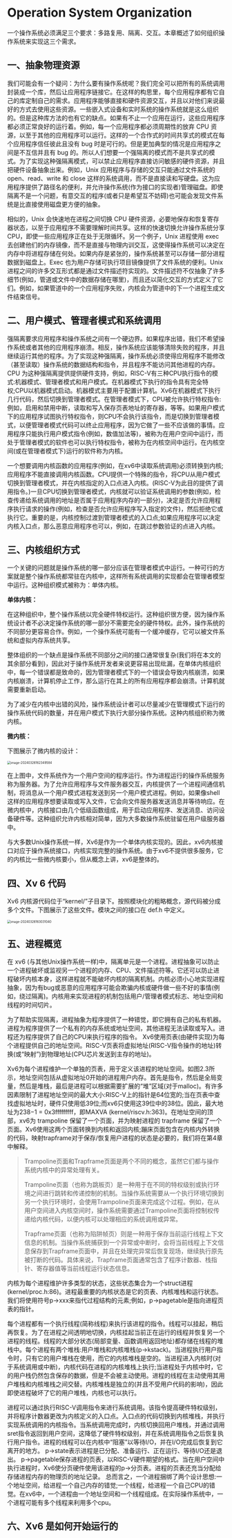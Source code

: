 # Operation System Organization

一个操作系统必须满足三个要求：多路复用、隔离、交互。本章概述了如何组织操作系统来实现这三个需求。

## 一、抽象物理资源

我们可能会有一个疑问：为什么要有操作系统呢？我们完全可以把所有的系统调用封装成一个库，然后让应用程序链接它。在这样的构思里，每个应用程序都有它自己的库定制自己的需求。应用程序能够直接和硬件资源交互，并且以对他们来说最好的方式去使用这些资源。一些嵌入式设备和实时系统的操作系统就是这么组织的。但是这种库方法的也有它的缺点。如果有不止一个应用在运行，这些应用程序都必须正常良好的运行着。例如，每一个应用程序都必须周期性的放弃 CPU 资源，以至于其他的应用程序可以运行。这样的一个合作式的时间共享式的模式在每个应用程序信任彼此且没有 bug 时是可行的。但是更加典型的情况是应用程序之间是不互信并且有 bug 的。所以人们想要一个强隔离的模式而不是共享式的模式。为了实现这种强隔离模式，可以禁止应用程序直接访问敏感的硬件资源，并且把硬件设备抽象出来。例如，Unix 应用程序与存储的交互只能通过文件系统的 open、read、write 和 close 这样的系统调用，而不是直接读和写硬盘。这为应用程序提供了路径名的便利，并允许操作系统(作为接口的实现者)管理磁盘。即使隔离不是一个问题，有意交互的程序(或者只是希望互不妨碍)也可能会发现文件系统是比直接使用磁盘更方便的抽象。

相似的，Unix 会快速地在进程之间切换 CPU 硬件资源，必要地保存和恢复寄存器状态，以至于应用程序不需要理解时间共享。这样的快速切换允许操作系统分享 CPU，即使一些应用程序正在处于无限循环。另一个例子，Unix 进程使用 exec 去创建他们的内存镜像，而不是直接与物理内训交互，这使得操作系统可以决定在内存中将进程存储在何处。如果内存是紧张的，操作系统甚至可以存储一部分进程数据到磁盘上。Exec 也为用户存储可执行项目镜像提供了文件系统的便利。Unix进程之间的许多交互形式都是通过文件描述符实现的。文件描述符不仅抽象了许多细节(例如，管道或文件中的数据存储在哪里)，而且还以简化交互的方式定义了它们。例如，如果管道中的一个应用程序失败，内核会为管道中的下一个进程生成文件结束信号。

## 二、用户模式、管理者模式和系统调用

强隔离要求应用程序和操作系统之间有一个硬边界。如果程序出错，我们不希望操作系统或者其他的应用程序崩溃。相反，操作系统应该能够清除失败的程序，并且继续运行其他的程序。为了实现这种强隔离，操作系统必须使得应用程序不能修改（甚至读取）操作系统的数据结构和指令，并且程序不能访问其他进程的内存。CPU 为这种强隔离提供提供硬件支持，例如，RISC-V有三种CPU执行指令的模式:机器模式、管理者模式和用户模式。在机器模式下执行的指令具有完全特权;CPU以机器模式启动。机器模式主要用于配置计算机。Xv6在机器模式下执行几行代码，然后切换到管理者模式。在管理者模式下，CPU被允许执行特权指令:例如，启用和禁用中断，读取和写入保存页表地址的寄存器，等等。如果用户模式下的应用程序试图执行特权指令，则CPU不会执行该指令，而是切换到管理者模式，以便管理者模式代码可以终止应用程序，因为它做了一些不应该做的事情。应用程序只能执行用户模式指令(例如，数值加法等)，被称为在用户空间中运行，而处于管理者模式的软件也可以执行特权指令，被称为在内核空间中运行。在内核空间(或在管理者模式下)运行的软件称为内核。

一个想要调用内核函数的应用程序(例如，在xv6中读取系统调用)必须转换到内核;应用程序不能直接调用内核函数。CPU提供一个特殊的指令，将CPU从用户模式切换到管理者模式，并在内核指定的入口点进入内核。(RISC-V为此目的提供了调用指令。)一旦CPU切换到管理者模式，内核就可以验证系统调用的参数(例如，检查传递给系统调用的地址是否属于应用程序内存的一部分)，决定是否允许应用程序执行请求的操作(例如，检查是否允许应用程序写入指定的文件)，然后拒绝它或执行它。重要的是，内核控制过渡到管理者模式的入口点;如果应用程序可以决定内核入口点，那么恶意应用程序也可以，例如，在跳过参数验证的点进入内核。

## 三、内核组织方式

一个关键的问题就是操作系统的哪一部分应该在管理者模式中运行。一种可行的方案就是整个操作系统都常驻在内核中，这样所有系统调用的实现都会在管理者模型中运行。这种组织模式被称为：单体内核。

**单体内核：**

在这种组织中，整个操作系统以完全硬件特权运行。这种组织很方便，因为操作系统设计者不必决定操作系统的哪一部分不需要完全的硬件特权。此外，操作系统的不同部分更容易合作。例如，一个操作系统可能有一个缓冲缓存，它可以被文件系统和虚拟内存系统共享。

整体组织的一个缺点是操作系统不同部分之间的接口通常很复杂(我们将在本文的其余部分看到)，因此对于操作系统开发者来说更容易出现纰漏，在单体内核组织中，每一个错误都是致命的，因为管理者模式下的一个错误会导致内核崩溃，如果内核崩溃，计算机停止工作，那么运行在其上的所有应用程序都会崩溃。计算机就需要重新启动。

为了减少在内核中出错的风险，操作系统设计者可以尽量减少在管理模式下运行的操作系统代码的数量，并在用户模式下执行大部分操作系统。这种内核组织称为微内核。

**微内核：**

下图展示了微内核的设计：

<img src="https://raw.githubusercontent.com/charming-c/image-host/master/img/image-20240326162349584.png" alt="image-20240326162349584" style="zoom:50%;" />

在上图中，文件系统作为一个用户空间的程序运行。作为进程运行的操作系统服务称为服务器。为了允许应用程序与文件服务器交互，内核提供了一个进程间通信机制，将消息从一个用户模式进程发送到另一个用户模式进程。例如，如果像shell这样的应用程序想要读取或写入文件，它会向文件服务器发送消息并等待响应。在微内核中，内核接口由几个低级函数组成，用于启动应用程序、发送消息、访问设备硬件等。这种组织允许内核相对简单，因为大多数操作系统驻留在用户级服务器中。



与大多数Unix操作系统一样，Xv6是作为一个单体内核实现的。因此，xv6内核接口对应于操作系统接口，内核实现完整的操作系统。由于xv6不提供很多服务，它的内核比一些微内核要小，但从概念上讲，xv6是整体的。

## 四、Xv 6 代码

Xv6 内核源代码位于“kernel/”子目录下。按照模块化的粗略概念，源代码被分成多个文件。下图展示了这些文件。模块之间的接口在 def.h 中定义。

<img src="https://raw.githubusercontent.com/charming-c/image-host/master/img/image-20240326163031040.png" alt="image-20240326163031040" style="zoom:50%;" />

## 五、进程概览

在 xv6 (与其他Unix操作系统一样)中，隔离单元是一个进程。进程抽象可以防止一个进程破坏或监视另一个进程的内存、CPU、文件描述符等。它还可以防止进程破坏内核本身，这样进程就不能破坏内核的隔离机制。内核必须小心地实现进程抽象，因为有bug或恶意的应用程序可能会欺骗内核或硬件做一些不好的事情(例如，绕过隔离)。内核用来实现进程的机制包括用户/管理者模式标志、地址空间和线程的时间切片。

为了帮助实现隔离，进程抽象为程序提供了一种错觉，即它拥有自己的私有机器。进程为程序提供了一个私有的内存系统或地址空间，其他进程无法读取或写入。进程还为程序提供了自己的CPU来执行程序的指令。
Xv6使用页表(由硬件实现)为每个进程提供自己的地址空间。RISC-V页表将虚拟地址(RISC-V指令操作的地址)转换(或“映射”)到物理地址(CPU芯片发送到主存的地址)。

Xv6为每个进程维护一个单独的页表，用于定义该进程的地址空间。如图2.3所示，地址空间包括从虚拟地址0开始的进程用户内存。首先是指令，然后是全局变量，然后是堆栈，最后是进程可以根据需要扩展的“堆”区域(对于malloc)。有许多因素限制了进程地址空间的最大大小:RISC-V上的指针是64位宽的;当在页表中查找虚拟地址时，硬件只使用低39位;而xv6只使用这39位中的38位。因此，最大地址为238−1 = 0x3fffffffff，即MAXVA (kernel/riscv.h:363)。在地址空间的顶部，xv6为 trampoline 保留了一个页面，并为映射进程的 trapframe 保留了一个页面。Xv6使用这两个页面转换到内核和返回内核;蹦床页面包含在内核内外转换的代码，映射trapframe对于保存/恢复用户进程的状态是必要的，我们将在第4章中解释。

> Trampoline页面和Trapframe页面是两个不同的概念，虽然它们都与操作系统内核中的异常处理有关。
>
> Trampoline页面（也称为跳板页）是一种用于在不同的特权级别或执行环境之间进行跳转和传递控制的机制。当操作系统需要从一个执行环境切换到另一个执行环境时，会使用Trampoline页面来完成这个过程。例如，在从用户空间进入内核空间时，操作系统需要通过Trampoline页面将控制权传递给内核代码，以便内核可以处理相应的系统调用或异常。
>
> Trapframe页面（也称为陷阱帧页）则是一种用于保存当前运行线程上下文信息的机制。当操作系统捕获到一个异常或中断时，会将当前线程上下文信息保存到Trapframe页面中，并且在处理完异常后恢复现场，继续执行原先被打断的代码。具体来说，Trapframe页面通常包含了程序计数器、栈指针、寄存器值等当前线程运行状态信息。

内核为每个进程维护许多类型的状态，这些状态集合为一个struct进程(kernel/proc.h:86)。进程最重要的内核状态是它的页表、内核堆栈和运行状态。我们将使用符号p->xxx来指代过程结构的元素;例如，p->pagetable是指向进程页表的指针。

每个进程都有一个执行线程(简称线程)来执行该进程的指令。线程可以挂起，稍后再恢复。为了在进程之间透明地切换，内核挂起当前正在运行的线程并恢复另一个进程的线程。线程的大部分状态(局部变量、函数调用返回地址)都存储在线程的堆栈中。每个进程有两个堆栈:用户堆栈和内核堆栈(p->kstack)。当进程执行用户指令时，只有它的用户堆栈在使用，而它的内核堆栈是空的。当进程进入内核时(对于系统调用或中断)，内核代码在进程的内核堆栈上执行;当进程处于内核中时，它的用户栈仍然包含保存的数据，但是不会被主动使用。进程的线程在主动使用其用户堆栈和内核堆栈之间交替。内核堆栈是独立的(并且不受用户代码的影响)，因此即使进程破坏了它的用户堆栈，内核也可以执行。

进程可以通过执行RISC-V调用指令来进行系统调用。该指令提高硬件特权级别，并将程序计数器更改为内核定义的入口点。入口点的代码切换到内核堆栈，并执行实现系统调用的内核指令。当系统调用完成时，内核切换回用户堆栈，并通过调用sret指令返回到用户空间，这降低了硬件特权级别，并在系统调用指令之后恢复执行用户指令。进程的线程可以在内核中“阻塞”以等待I/O，并在I/O完成后恢复到它离开的地方。
p->state表示进程是已分配、准备运行、正在运行、等待I/O还是退出。
p->pagetable保存进程的页表，以RISC-V硬件期望的格式。当在用户空间中执行进程时，Xv6使分页硬件使用该进程的p->分页表。进程的页表还充当分配给存储进程内存的物理页的地址记录。
总而言之，一个进程捆绑了两个设计思想:一个地址空间，给进程一个自己内存的错觉;一个线程，给进程一个自己CPU的错觉。在xv6中，一个进程由一个地址空间和一个线程组成。在实际操作系统中，一个进程可能有多个线程来利用多个cpu。

## 六、Xv6 是如何开始运行的

